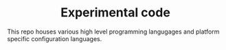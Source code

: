 <h1 align="center">
  Experimental code
</h1>

This repo houses various high level programming langugages and platform specific configuration languages.

